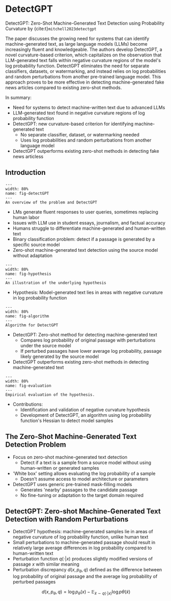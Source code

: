 # DetectGPT

DetectGPT: Zero-Shot Machine-Generated Text Detection using Probability Curvature by {cite:t}`mitchell2023detectgpt`

The paper discusses the growing need for systems that can identify machine-generated text, as large language models (LLMs) become increasingly fluent and knowledgeable. The authors develop DetectGPT, a novel curvature-based criterion, which capitalizes on the observation that LLM-generated text falls within negative curvature regions of the model's log probability function. DetectGPT eliminates the need for separate classifiers, datasets, or watermarking, and instead relies on log probabilities and random perturbations from another pre-trained language model. This approach proves to be more effective in detecting machine-generated fake news articles compared to existing zero-shot methods.

In summary:

- Need for systems to detect machine-written text due to advanced LLMs
- LLM-generated text found in negative curvature regions of log probability function
- DetectGPT: new curvature-based criterion for identifying machine-generated text
  - No separate classifier, dataset, or watermarking needed
  - Uses log probabilities and random perturbations from another language model
- DetectGPT outperforms existing zero-shot methods in detecting fake news articless

## Introduction

```{figure} figs/detectGPT.png
---
width: 80%
name: fig-detectGPT
---
An overview of the problem and DetectGPT
```

- LMs generate fluent responses to user queries, sometimes replacing human labor
- Issues with LLM use in student essays, journalism, and factual accuracy
- Humans struggle to differentiate machine-generated and human-written text
- Binary classification problem: detect if a passage is generated by a specific source model
- Zero-shot machine-generated text detection using the source model without adaptation

```{figure} figs/hypothesis.png
---
width: 80%
name: fig-hypothesis
---
An illustration of the underlying hypothesis
```

- Hypothesis: Model-generated text lies in areas with negative curvature in log probability function

```{figure} figs/algorithm.png
---
width: 80%
name: fig-algorithm
---
Algorithm for DetectGPT
```

- DetectGPT: Zero-shot method for detecting machine-generated text
  - Compares log probability of original passage with perturbations under the source model
  - If perturbed passages have lower average log probability, passage likely generated by the source model
- DetectGPT outperforms existing zero-shot methods in detecting machine-generated text

```{figure} figs/evaluation.png
---
width: 80%
name: fig-evaluation
---
Empirical evaluation of the hypothesis.
```

- Contributions:
  - Identification and validation of negative curvature hypothesis
  - Development of DetectGPT, an algorithm using log probability function's Hessian to detect model samples

## The Zero-Shot Machine-Generated Text Detection Problem

- Focus on zero-shot machine-generated text detection
  - Detect if a text is a sample from a source model without using human-written or generated samples
- 'White box' setting allows evaluating the log probability of a sample
  - Doesn't assume access to model architecture or parameters
- DetectGPT uses generic pre-trained mask-filling models
  - Generates 'nearby' passages to the candidate passage
  - No fine-tuning or adaptation to the target domain required

## DetectGPT: Zero-shot Machine-Generated Text Detection with Random Perturbations

- DetectGPT hypothesis: machine-generated samples lie in areas of negative curvature of log probability function, unlike human text
- Small perturbations to machine-generated passage should result in relatively large average differences in log probability compared to human-written text
- Perturbation function $q(\cdot | x)$ produces slightly modified versions of passage $x$ with similar meaning
- Perturbation discrepancy $d(x, p_{\theta}, q)$ defined as the difference between log probability of original passage and the average log probability of perturbed passages

$$d(x, p_{\theta}, q) = \log p_{\theta}(x) - \mathbb{E}_{\tilde{x} \sim q(\cdot|x)} \log p{\theta}(\tilde{x})$$
